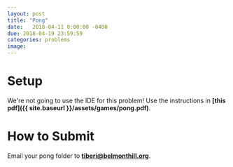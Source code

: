 ```yaml
---
layout: post
title: "Pong"
date:   2018-04-11 0:00:00 -0400
due: 2018-04-19 23:59:59
categories: problems
image:
---
```


# Setup

We're not going to use the IDE for this problem! Use the instructions in **[this pdf]({{ site.baseurl }}/assets/games/pong.pdf)**.

# How to Submit

Email your pong folder to **[tiberi@belmonthill.org](mailto:tiberi@belmonthill.org)**.
